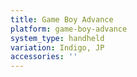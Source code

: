 ```yaml
---
title: Game Boy Advance
platform: game-boy-advance
system_type: handheld
variation: Indigo, JP
accessories: ''
---
```

